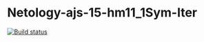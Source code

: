 # Netology-ajs-15-hm11_1Sym-Iter
[![Build status](https://ci.appveyor.com/api/projects/status/v30go72fopdw89xn?svg=true)](https://ci.appveyor.com/project/Ekaterina-Bogdanova/netology-ajs-15-hm11-1sym-iter)
